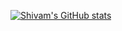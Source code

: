 [![Shivam's GitHub stats](https://github-readme-stats.vercel.app/api?username=shivamnarkar47)](https://github.com/anuraghazra/github-readme-stats)
